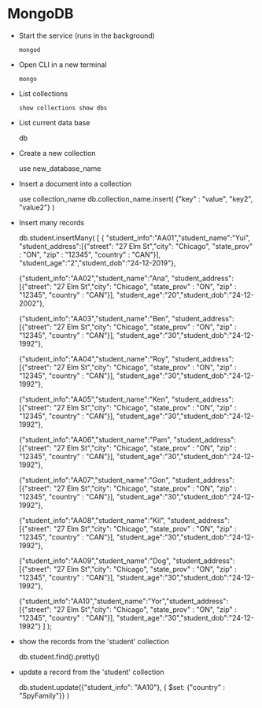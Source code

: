 # MongoDB

- Start the service (runs in the background)

	`mongod`

- Open CLI in a new terminal
	
	`mongo`

- List collections

	`show collections
	show dbs`

- List current data base

	db
 
- Create a new collection

	use new_database_name

- Insert a document into a collection

	use collection_name
	db.collection_name.insert( {"key" : "value", "key2", "value2"} )

- Insert many records

	db.student.insertMany(
	[
	{
	"student_info":"AA01","student_name":"Yui", "student_address":[{"street": "27 Elm St","city": "Chicago", "state_prov" : "ON", "zip" : "12345", "country" : "CAN"}], "student_age":"2","student_dob":"24-12-2019"},

	{"student_info":"AA02","student_name":"Ana", "student_address":[{"street": "27 Elm St","city": "Chicago", "state_prov" : "ON", "zip" : "12345", "country" : "CAN"}], "student_age":"20","student_dob":"24-12-2002"},

	{"student_info":"AA03","student_name":"Ben", "student_address":[{"street": "27 Elm St","city": "Chicago", "state_prov" : "ON", "zip" : "12345", "country" : "CAN"}], "student_age":"30","student_dob":"24-12-1992"},

	{"student_info":"AA04","student_name":"Roy", "student_address":[{"street": "27 Elm St","city": "Chicago", "state_prov" : "ON", "zip" : "12345", "country" : "CAN"}], "student_age":"30","student_dob":"24-12-1992"},

	{"student_info":"AA05","student_name":"Ken", "student_address":[{"street": "27 Elm St","city": "Chicago", "state_prov" : "ON", "zip" : "12345", "country" : "CAN"}], "student_age":"30","student_dob":"24-12-1992"},

	{"student_info":"AA06","student_name":"Pam", "student_address":[{"street": "27 Elm St","city": "Chicago", "state_prov" : "ON", "zip" : "12345", "country" : "CAN"}], "student_age":"30","student_dob":"24-12-1992"},

	{"student_info":"AA07","student_name":"Gon", "student_address":[{"street": "27 Elm St","city": "Chicago", "state_prov" : "ON", "zip" : "12345", "country" : "CAN"}], "student_age":"30","student_dob":"24-12-1992"},

	{"student_info":"AA08","student_name":"Kil", "student_address":[{"street": "27 Elm St","city": "Chicago", "state_prov" : "ON", "zip" : "12345", "country" : "CAN"}], "student_age":"30","student_dob":"24-12-1992"},

	{"student_info":"AA09","student_name":"Dog", "student_address":[{"street": "27 Elm St","city": "Chicago", "state_prov" : "ON", "zip" : "12345", "country" : "CAN"}], "student_age":"30","student_dob":"24-12-1992"},

	{"student_info":"AA10","student_name":"Yor","student_address":[{"street": "27 Elm St","city": "Chicago", "state_prov" : "ON", "zip" : "12345", "country" : "CAN"}], "student_age":"30","student_dob":"24-12-1992"}
	]
	);

- show the records from the 'student' collection

	db.student.find().pretty()

- update a record from the 'student' collection

	db.student.update({"student_info": "AA10"}, { $set: {"country" : "SpyFamily"}} )